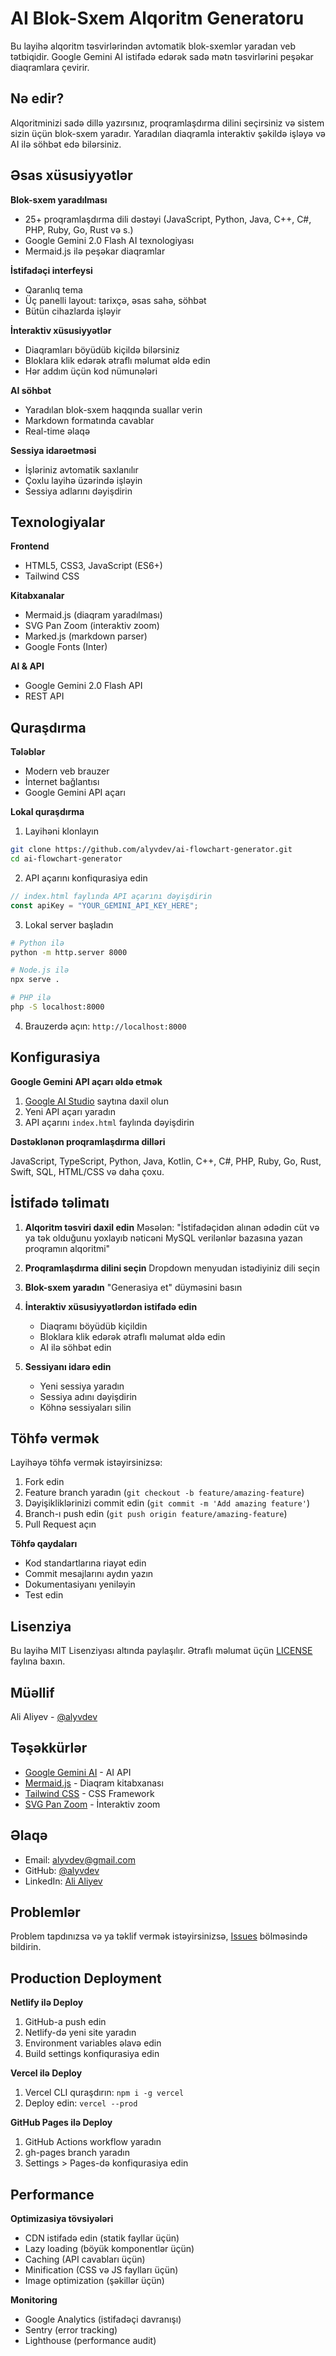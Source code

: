 # AI Blok-Sxem Alqoritm Generatoru

Bu layihə alqoritm təsvirlərindən avtomatik blok-sxemlər yaradan veb tətbiqidir. Google Gemini AI istifadə edərək sadə mətn təsvirlərini peşəkar diaqramlara çevirir.

## Nə edir?

Alqoritminizi sadə dillə yazırsınız, proqramlaşdırma dilini seçirsiniz və sistem sizin üçün blok-sxem yaradır. Yaradılan diaqramla interaktiv şəkildə işləyə və AI ilə söhbət edə bilərsiniz.

## Əsas xüsusiyyətlər

**Blok-sxem yaradılması**

- 25+ proqramlaşdırma dili dəstəyi (JavaScript, Python, Java, C++, C#, PHP, Ruby, Go, Rust və s.)
- Google Gemini 2.0 Flash AI texnologiyası
- Mermaid.js ilə peşəkar diaqramlar

**İstifadəçi interfeysi**

- Qaranlıq tema
- Üç panelli layout: tarixçə, əsas sahə, söhbət
- Bütün cihazlarda işləyir

**İnteraktiv xüsusiyyətlər**

- Diaqramları böyüdüb kiçildə bilərsiniz
- Bloklara klik edərək ətraflı məlumat əldə edin
- Hər addım üçün kod nümunələri

**AI söhbət**

- Yaradılan blok-sxem haqqında suallar verin
- Markdown formatında cavablar
- Real-time əlaqə

**Sessiya idarəetməsi**

- İşləriniz avtomatik saxlanılır
- Çoxlu layihə üzərində işləyin
- Sessiya adlarını dəyişdirin

## Texnologiyalar

**Frontend**

- HTML5, CSS3, JavaScript (ES6+)
- Tailwind CSS

**Kitabxanalar**

- Mermaid.js (diaqram yaradılması)
- SVG Pan Zoom (interaktiv zoom)
- Marked.js (markdown parser)
- Google Fonts (Inter)

**AI & API**

- Google Gemini 2.0 Flash API
- REST API

## Quraşdırma

**Tələblər**

- Modern veb brauzer
- İnternet bağlantısı
- Google Gemini API açarı

**Lokal quraşdırma**

1. Layihəni klonlayın

```bash
git clone https://github.com/alyvdev/ai-flowchart-generator.git
cd ai-flowchart-generator
```

2. API açarını konfiqurasiya edin

```javascript
// index.html faylında API açarını dəyişdirin
const apiKey = "YOUR_GEMINI_API_KEY_HERE";
```

3. Lokal server başladın

```bash
# Python ilə
python -m http.server 8000

# Node.js ilə
npx serve .

# PHP ilə
php -S localhost:8000
```

4. Brauzerdə açın: `http://localhost:8000`

## Konfigurasiya

**Google Gemini API açarı əldə etmək**

1. [Google AI Studio](https://makersuite.google.com/app/apikey) saytına daxil olun
2. Yeni API açarı yaradın
3. API açarını `index.html` faylında dəyişdirin

**Dəstəklənən proqramlaşdırma dilləri**

JavaScript, TypeScript, Python, Java, Kotlin, C++, C#, PHP, Ruby, Go, Rust, Swift, SQL, HTML/CSS və daha çoxu.

## İstifadə təlimatı

1. **Alqoritm təsviri daxil edin**
   Məsələn: "İstifadəçidən alınan ədədin cüt və ya tək olduğunu yoxlayıb nəticəni MySQL verilənlər bazasına yazan proqramın alqoritmi"

2. **Proqramlaşdırma dilini seçin**
   Dropdown menyudan istədiyiniz dili seçin

3. **Blok-sxem yaradın**
   "Generasiya et" düyməsini basın

4. **İnteraktiv xüsusiyyətlərdən istifadə edin**

   - Diaqramı böyüdüb kiçildin
   - Bloklara klik edərək ətraflı məlumat əldə edin
   - AI ilə söhbət edin

5. **Sessiyanı idarə edin**
   - Yeni sessiya yaradın
   - Sessiya adını dəyişdirin
   - Köhnə sessiyaları silin

## Töhfə vermək

Layihəyə töhfə vermək istəyirsinizsə:

1. Fork edin
2. Feature branch yaradın (`git checkout -b feature/amazing-feature`)
3. Dəyişikliklərinizi commit edin (`git commit -m 'Add amazing feature'`)
4. Branch-ı push edin (`git push origin feature/amazing-feature`)
5. Pull Request açın

**Töhfə qaydaları**

- Kod standartlarına riayət edin
- Commit mesajlarını aydın yazın
- Dokumentasiyanı yeniləyin
- Test edin

## Lisenziya

Bu layihə MIT Lisenziyası altında paylaşılır. Ətraflı məlumat üçün [LICENSE](LICENSE) faylına baxın.

## Müəllif

Ali Aliyev - [@alyvdev](https://github.com/alyvdev)

## Təşəkkürlər

- [Google Gemini AI](https://ai.google.dev/) - AI API
- [Mermaid.js](https://mermaid.js.org/) - Diaqram kitabxanası
- [Tailwind CSS](https://tailwindcss.com/) - CSS Framework
- [SVG Pan Zoom](https://github.com/bumbu/svg-pan-zoom) - İnteraktiv zoom

## Əlaqə

- Email: alyvdev@gmail.com
- GitHub: [@alyvdev](https://github.com/alyvdev)
- LinkedIn: [Ali Aliyev](https://linkedin.com/in/alyvofficial)

## Problemlər

Problem tapdınızsa və ya təklif vermək istəyirsinizsə, [Issues](https://github.com/alyvdev/ai-flowchart-generator/issues) bölməsində bildirin.

## Production Deployment

**Netlify ilə Deploy**

1. GitHub-a push edin
2. Netlify-də yeni site yaradın
3. Environment variables əlavə edin
4. Build settings konfiqurasiya edin

**Vercel ilə Deploy**

1. Vercel CLI quraşdırın: `npm i -g vercel`
2. Deploy edin: `vercel --prod`

**GitHub Pages ilə Deploy**

1. GitHub Actions workflow yaradın
2. gh-pages branch yaradın
3. Settings > Pages-də konfiqurasiya edin

## Performance

**Optimizasiya tövsiyələri**

- CDN istifadə edin (statik fayllar üçün)
- Lazy loading (böyük komponentlər üçün)
- Caching (API cavabları üçün)
- Minification (CSS və JS faylları üçün)
- Image optimization (şəkillər üçün)

**Monitoring**

- Google Analytics (istifadəçi davranışı)
- Sentry (error tracking)
- Lighthouse (performance audit)
